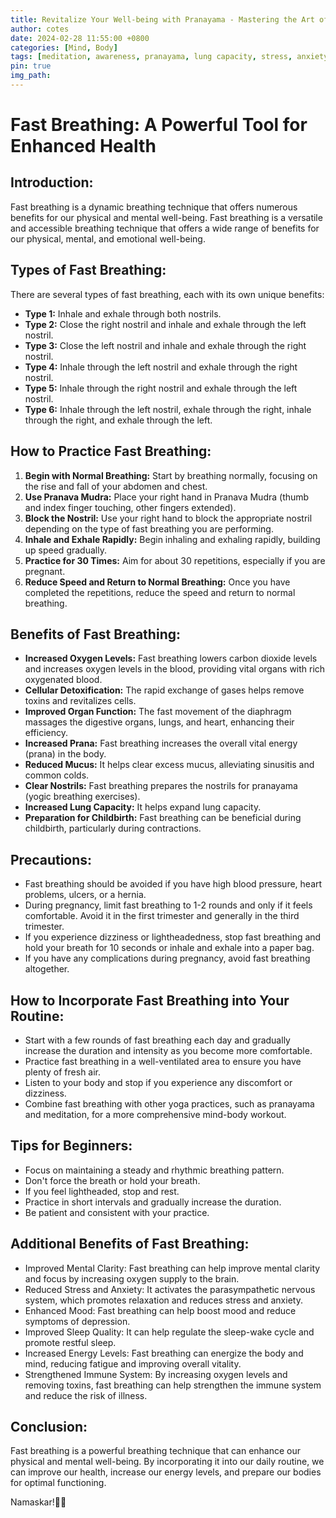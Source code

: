 ```yaml
---
title: Revitalize Your Well-being with Pranayama - Mastering the Art of Fast Breathing for Optimal Health
author: cotes
date: 2024-02-28 11:55:00 +0800
categories: [Mind, Body]
tags: [meditation, awareness, pranayama, lung capacity, stress, anxiety] 
pin: true
img_path:  
---
```


# Fast Breathing: A Powerful Tool for Enhanced Health

## Introduction:

Fast breathing is a dynamic breathing technique that offers numerous benefits for our physical and mental well-being. Fast breathing is a versatile and accessible breathing technique that offers a wide range of benefits for our physical, mental, and emotional well-being.

## Types of Fast Breathing:

There are several types of fast breathing, each with its own unique benefits:

- **Type 1:** Inhale and exhale through both nostrils.
- **Type 2:** Close the right nostril and inhale and exhale through the left nostril.
- **Type 3:** Close the left nostril and inhale and exhale through the right nostril.
- **Type 4:** Inhale through the left nostril and exhale through the right nostril.
- **Type 5:** Inhale through the right nostril and exhale through the left nostril.
- **Type 6:** Inhale through the left nostril, exhale through the right, inhale through the right, and exhale through the left.

## How to Practice Fast Breathing:

1. **Begin with Normal Breathing:** Start by breathing normally, focusing on the rise and fall of your abdomen and chest.
2. **Use Pranava Mudra:** Place your right hand in Pranava Mudra (thumb and index finger touching, other fingers extended).
3. **Block the Nostril:** Use your right hand to block the appropriate nostril depending on the type of fast breathing you are performing.
4. **Inhale and Exhale Rapidly:** Begin inhaling and exhaling rapidly, building up speed gradually.
5. **Practice for 30 Times:** Aim for about 30 repetitions, especially if you are pregnant.
6. **Reduce Speed and Return to Normal Breathing:** Once you have completed the repetitions, reduce the speed and return to normal breathing.

## Benefits of Fast Breathing:

- **Increased Oxygen Levels:** Fast breathing lowers carbon dioxide levels and increases oxygen levels in the blood, providing vital organs with rich oxygenated blood.
- **Cellular Detoxification:** The rapid exchange of gases helps remove toxins and revitalizes cells.
- **Improved Organ Function:** The fast movement of the diaphragm massages the digestive organs, lungs, and heart, enhancing their efficiency.
- **Increased Prana:** Fast breathing increases the overall vital energy (prana) in the body.
- **Reduced Mucus:** It helps clear excess mucus, alleviating sinusitis and common colds.
- **Clear Nostrils:** Fast breathing prepares the nostrils for pranayama (yogic breathing exercises).
- **Increased Lung Capacity:** It helps expand lung capacity.
- **Preparation for Childbirth:** Fast breathing can be beneficial during childbirth, particularly during contractions.

## Precautions:

- Fast breathing should be avoided if you have high blood pressure, heart problems, ulcers, or a hernia.
- During pregnancy, limit fast breathing to 1-2 rounds and only if it feels comfortable. Avoid it in the first trimester and generally in the third trimester.
- If you experience dizziness or lightheadedness, stop fast breathing and hold your breath for 10 seconds or inhale and exhale into a paper bag.
- If you have any complications during pregnancy, avoid fast breathing altogether.

## How to Incorporate Fast Breathing into Your Routine:

- Start with a few rounds of fast breathing each day and gradually increase the duration and intensity as you become more comfortable.
- Practice fast breathing in a well-ventilated area to ensure you have plenty of fresh air.
- Listen to your body and stop if you experience any discomfort or dizziness.
- Combine fast breathing with other yoga practices, such as pranayama and meditation, for a more comprehensive mind-body workout.

## Tips for Beginners:

- Focus on maintaining a steady and rhythmic breathing pattern.
- Don't force the breath or hold your breath.
- If you feel lightheaded, stop and rest.
- Practice in short intervals and gradually increase the duration.
- Be patient and consistent with your practice.

## Additional Benefits of Fast Breathing:

- Improved Mental Clarity: Fast breathing can help improve mental clarity and focus by increasing oxygen supply to the brain.
- Reduced Stress and Anxiety: It activates the parasympathetic nervous system, which promotes relaxation and reduces stress and anxiety.
- Enhanced Mood: Fast breathing can help boost mood and reduce symptoms of depression.
- Improved Sleep Quality: It can help regulate the sleep-wake cycle and promote restful sleep.
- Increased Energy Levels: Fast breathing can energize the body and mind, reducing fatigue and improving overall vitality.
- Strengthened Immune System: By increasing oxygen levels and removing toxins, fast breathing can help strengthen the immune system and reduce the risk of illness.

## Conclusion:

Fast breathing is a powerful breathing technique that can enhance our physical and mental well-being. By incorporating it into our daily routine, we can improve our health, increase our energy levels, and prepare our bodies for optimal functioning.

Namaskar!🙏✨